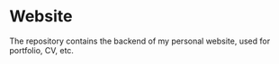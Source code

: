 # Website

The repository contains the backend of my personal website, used for portfolio, CV, etc.
